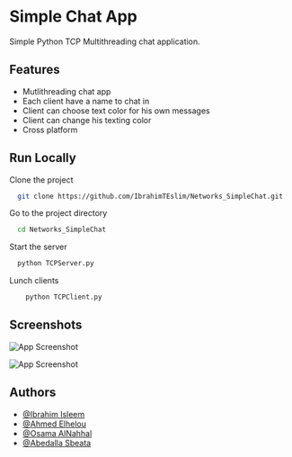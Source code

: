 
# Simple Chat App

Simple Python TCP Multithreading chat application.


## Features

- Mutlithreading chat app
- Each client have a name to chat in
- Client can choose text color for his own messages
- Client can change his texting color
- Cross platform


## Run Locally

Clone the project

```bash
  git clone https://github.com/IbrahimTEslim/Networks_SimpleChat.git
```

Go to the project directory

```bash
  cd Networks_SimpleChat
```

Start the server

```bash
  python TCPServer.py
```

Lunch clients
```bash
    python TCPClient.py
```


## Screenshots

![App Screenshot](https://i.ibb.co/6gHJC6G/1.png)

![App Screenshot](https://i.ibb.co/ZSfXrbS/2.png)


## Authors

- [@Ibrahim Isleem](https://github.com/IbrahimTEslim)
- [@Ahmed Elhelou](https://github.com/Ahmed-elhelou)
- [@Osama AlNahhal](https://github.com/Osama-M-AlNahhal)
- [@Abedalla Sbeata](https://github.com/Abedalla-Sbeata)


